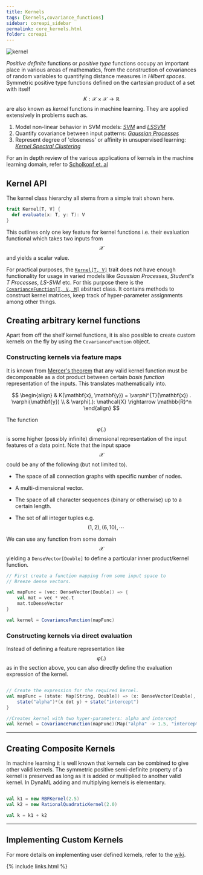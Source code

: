 ```yaml
---
title: Kernels
tags: [kernels,covariance_functions]
sidebar: coreapi_sidebar
permalink: core_kernels.html
folder: coreapi
---
```



![kernel]({{site.baseurl}}/images/kernel.png)


_Positive definite_ functions or _positive type_ functions occupy an important place in various areas of mathematics, from the construction of covariances of random variables to quantifying distance measures in _Hilbert spaces_. Symmetric positive type functions defined on the cartesian product of a set with itself $$K: \mathcal{X} \times \mathcal{X} \rightarrow \mathbb{R}$$ are also known as _kernel_ functions in machine learning. They are applied extensively in problems such as.

1. Model non-linear behavior in SVM models: [_SVM_](https://en.wikipedia.org/wiki/Support_vector_machine) and [_LSSVM_](http://www.worldscientific.com/worldscibooks/10.1142/5089)
2. Quantify covariance between input patterns: [_Gaussian Processes_](http://www.gaussianprocess.org/gpml/)
3. Represent degree of 'closeness' or affinity in unsupervised learning: [_Kernel Spectral Clustering_](http://arxiv.org/pdf/1505.00477.pdf)

For an in depth review of the various applications of kernels in the machine learning domain, refer to [Scholkopf et. al](http://www.kernel-machines.org/publications/pdfs/0701907.pdf)

## Kernel API

The kernel class hierarchy all stems from a simple trait shown here.

```scala
trait Kernel[T, V] {
  def evaluate(x: T, y: T): V
}
```

This outlines only one key feature for kernel functions i.e. their evaluation functional which takes two inputs from $$\mathcal{X}$$ and yields a scalar value.

For practical purposes, the [```Kernel[T, V]```]({{site.baseurl}}/api_docs/dynaml-core/index.html#io.github.mandar2812.dynaml.kernels.CovarianceFunction) trait does not have enough functionality for usage in varied models like _Gaussian Processes_, _Student's T Processes_, _LS-SVM_ etc. For this purpose there is the [```CovarianceFunction[T, V, M]```]({{site.baseurl}}/api_docs/dynaml-core/index.html#io.github.mandar2812.dynaml.kernels.CovarianceFunction) abstract class. It contains methods to construct kernel matrices, keep track of hyper-parameter assignments among other things.

## Creating arbitrary kernel functions

Apart from off the shelf kernel functions, it is also possible to create custom kernels on the fly by using the ```CovarianceFunction``` object.

### Constructing kernels via feature maps

It is known from [Mercer's theorem](https://en.wikipedia.org/wiki/Mercer%27s_theorem) that any valid kernel function must be decomposable as a dot product between certain _basis function_ representation of the inputs. This translates mathematically into.

$$
\begin{align}
	& K(\mathbf{x}, \mathbf{y}) = \varphi^{T}(\mathbf{x}) . \varphi(\mathbf{y}) \\
	& \varphi(.): \mathcal{X} \rightarrow \mathbb{R}^n
\end{align}
$$

The function $$\varphi(.)$$ is some higher (possibly infinite) dimensional representation of the input features of a data point. Note that the input space $$\mathcal{X}$$ could be any of the following (but not limited to).

* The space of all connection graphs with specific number of nodes.

* A multi-dimensional vector.

* The space of all character sequences (binary or otherwise) up to a certain length.

* The set of all integer tuples e.g. $$(1,2), (6,10), \cdots$$

 We can use any function from some domain $$\mathcal{X}$$ yielding a ```DenseVector[Double]``` to define a particular inner product/kernel function.

```scala
// First create a function mapping from some input space to
// Breeze dense vectors.

val mapFunc = (vec: DenseVector[Double]) => {
	val mat = vec * vec.t
	mat.toDenseVector
}

val kernel = CovarianceFunction(mapFunc)

```

### Constructing kernels via direct evaluation

Instead of defining a feature representation like $$\varphi(.)$$ as in the section above, you can also directly define the evaluation expression of the kernel.

```scala

// Create the expression for the required kernel.
val mapFunc = (state: Map[String, Double]) => (x: DenseVector[Double], y: DenseVector[Double]) => {
	state("alpha")*(x dot y) + state("intercept")
}

//Creates kernel with two hyper-parameters: alpha and intercept
val kernel = CovarianceFunction(mapFunc)(Map("alpha" -> 1.5, "intercept" -> 0.01))

```


-----

## Creating Composite Kernels

In machine learning it is well known that kernels can be combined to give other valid kernels. The symmetric positive semi-definite property of a kernel is preserved as long as it is added or multiplied to another valid kernel. In DynaML adding and multiplying kernels is elementary.


```scala

val k1 = new RBFKernel(2.5)
val k2 = new RationalQuadraticKernel(2.0)

val k = k1 + k2
```

-----

## Implementing Custom Kernels

For more details on implementing user defined kernels, refer to the [wiki](https://github.com/mandar2812/DynaML/wiki/Kernels).

{% include links.html %}
